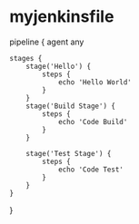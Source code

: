 # myjenkinsfile

pipeline {
    agent any

    stages {
        stage('Hello') {
            steps {
                echo 'Hello World'
            }
        } 
        stage('Build Stage') {
            steps {
                echo 'Code Build'
            }
        } 
        
        stage('Test Stage') {
            steps {
                echo 'Code Test'
            }
        }
    }
}
